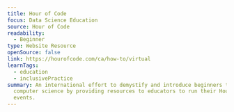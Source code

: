 ```yaml
---
title: Hour of Code
focus: Data Science Education
source: Hour of Code
readability:
  - Beginner
type: Website Resource
openSource: false
link: https://hourofcode.com/ca/how-to/virtual
learnTags:
  - education
  - inclusivePractice
summary: An international effort to demystify and introduce beginners to
  computer science by providing resources to educators to run their Hour of Code
  events.
---
```

